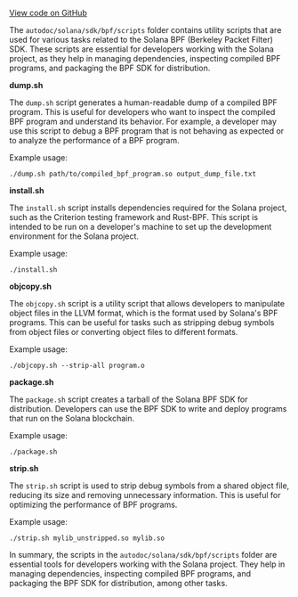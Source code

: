 [View code on GitHub](https://github.com/solana-labs/solana/tree/master/na/sdk/bpf/scripts)

The `autodoc/solana/sdk/bpf/scripts` folder contains utility scripts that are used for various tasks related to the Solana BPF (Berkeley Packet Filter) SDK. These scripts are essential for developers working with the Solana project, as they help in managing dependencies, inspecting compiled BPF programs, and packaging the BPF SDK for distribution.

**dump.sh**

The `dump.sh` script generates a human-readable dump of a compiled BPF program. This is useful for developers who want to inspect the compiled BPF program and understand its behavior. For example, a developer may use this script to debug a BPF program that is not behaving as expected or to analyze the performance of a BPF program.

Example usage:

```
./dump.sh path/to/compiled_bpf_program.so output_dump_file.txt
```

**install.sh**

The `install.sh` script installs dependencies required for the Solana project, such as the Criterion testing framework and Rust-BPF. This script is intended to be run on a developer's machine to set up the development environment for the Solana project.

Example usage:

```
./install.sh
```

**objcopy.sh**

The `objcopy.sh` script is a utility script that allows developers to manipulate object files in the LLVM format, which is the format used by Solana's BPF programs. This can be useful for tasks such as stripping debug symbols from object files or converting object files to different formats.

Example usage:

```
./objcopy.sh --strip-all program.o
```

**package.sh**

The `package.sh` script creates a tarball of the Solana BPF SDK for distribution. Developers can use the BPF SDK to write and deploy programs that run on the Solana blockchain.

Example usage:

```
./package.sh
```

**strip.sh**

The `strip.sh` script is used to strip debug symbols from a shared object file, reducing its size and removing unnecessary information. This is useful for optimizing the performance of BPF programs.

Example usage:

```
./strip.sh mylib_unstripped.so mylib.so
```

In summary, the scripts in the `autodoc/solana/sdk/bpf/scripts` folder are essential tools for developers working with the Solana project. They help in managing dependencies, inspecting compiled BPF programs, and packaging the BPF SDK for distribution, among other tasks.
